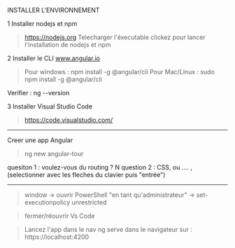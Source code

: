 
INSTALLER L'ENVIRONNEMENT

1 Installer nodejs et npm 
> https://nodejs.org
> Telecharger l'éxecutable
> clickez pour lancer l'installation de nodejs et npm

2 Installer le CLI
www.angular.io 
> Pour windows : npm install -g @angular/cli
> Pour Mac/Linux : sudo npm install -g @angular/cli

Verifier : ng --version


3 Installer Visual Studio Code
> https://code.visualstudio.com/
-----------------------------------------------


Creer une app Angular 
> ng new angular-tour

quesiton 1 : voulez-vous du routing ? N
question 2 : CSS, ou .... , (selectionner avec les fleches du clavier puis "entrée")


-----------------------------------------------

> window 
-> ouvrir PowerShell "en tant qu'administrateur"
-> set-executionpolicy unrestricted

> fermer/réouvrir Vs Code

> Lancez l'app dans le nav
  > ng serve
  > dans le navigateur sur : https://localhost:4200